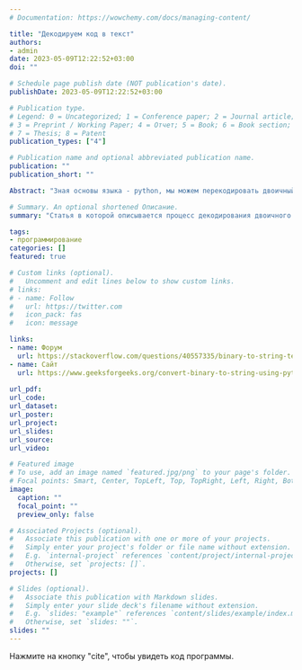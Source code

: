 ```yaml
---
# Documentation: https://wowchemy.com/docs/managing-content/

title: "Декодируем код в текст"
authors: 
- admin
date: 2023-05-09T12:22:52+03:00
doi: ""

# Schedule page publish date (NOT publication's date).
publishDate: 2023-05-09T12:22:52+03:00

# Publication type.
# Legend: 0 = Uncategorized; 1 = Conference paper; 2 = Journal article;
# 3 = Preprint / Working Paper; 4 = Отчет; 5 = Book; 6 = Book section;
# 7 = Thesis; 8 = Patent
publication_types: ["4"]

# Publication name and optional abbreviated publication name.
publication: ""
publication_short: ""

Abstract: "Зная основы языка - python, мы можем перекодировать двоичный код в текст. Использую закрепленную программу, мы переводим двоичный код в текст. Для букв обычно используется 7-ми символьное кодирование, то есть для каждой буквы в двоичном коде используется 7 символов. К примеру, буква а - 1100001, для буквы b - 1100010 и тд. Символ кодируется однозначно. "

# Summary. An optional shortened Описание.
summary: "Статья в которой описывается процесс декодирования двоичного кода в текст"

tags: 
- программирование
categories: []
featured: true

# Custom links (optional).
#   Uncomment and edit lines below to show custom links.
# links:
# - name: Follow
#   url: https://twitter.com
#   icon_pack: fas
#   icon: message

links:
- name: Форум
  url: https://stackoverflow.com/questions/40557335/binary-to-string-text-in-python
- name: Сайт
  url: https://www.geeksforgeeks.org/convert-binary-to-string-using-python/
 
url_pdf:
url_code:
url_dataset:
url_poster: 
url_project:
url_slides:
url_source:
url_video:

# Featured image
# To use, add an image named `featured.jpg/png` to your page's folder. 
# Focal points: Smart, Center, TopLeft, Top, TopRight, Left, Right, BottomLeft, Bottom, BottomRight.
image:
  caption: ""
  focal_point: ""
  preview_only: false

# Associated Projects (optional).
#   Associate this publication with one or more of your projects.
#   Simply enter your project's folder or file name without extension.
#   E.g. `internal-project` references `content/project/internal-project/index.md`.
#   Otherwise, set `projects: []`.
projects: []

# Slides (optional).
#   Associate this publication with Markdown slides.
#   Simply enter your slide deck's filename without extension.
#   E.g. `slides: "example"` references `content/slides/example/index.md`.
#   Otherwise, set `slides: ""`.
slides: ""
---
```

Нажмите на кнопку "cite", чтобы увидеть код программы.
